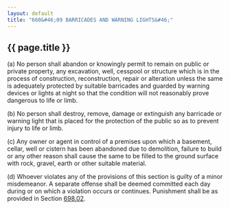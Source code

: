 ```yaml
---
layout: default 
title: "660&#46;09 BARRICADES AND WARNING LIGHTS&#46;"
---
```


{{ page.title }}
----------------

​(a) No person shall abandon or knowingly permit to remain on public or
private property, any excavation, well, cesspool or structure which is
in the process of construction, reconstruction, repair or alteration
unless the same is adequately protected by suitable barricades and
guarded by warning devices or lights at night so that the condition will
not reasonably prove dangerous to life or limb.

​(b) No person shall destroy, remove, damage or extinguish any barricade
or warning light that is placed for the protection of the public so as
to prevent injury to life or limb.

​(c) Any owner or agent in control of a premises upon which a basement,
cellar, well or cistern has been abandoned due to demolition, failure to
build or any other reason shall cause the same to be filled to the
ground surface with rock, gravel, earth or other suitable material.

​(d) Whoever violates any of the provisions of this section is guilty of
a minor misdemeanor. A separate offense shall be deemed committed each
day during or on which a violation occurs or continues. Punishment shall
be as provided in Section [698.02](38e2f631.html).
